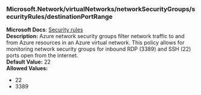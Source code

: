 ### Microsoft.Network/virtualNetworks/networkSecurityGroups/securityRules/destinationPortRange
**Microsoft Docs**: [Security rules](https://docs.microsoft.com/en-us/azure/virtual-network/security-overview#security-rules)<br>
**Description:** Azure network security groups filter network traffic to and from Azure resources in an Azure virtual network. This policy allows for monitoring network security groups for inbound RDP (3389) and SSH (22) ports open from the internet.<br>
**Default Value:** 22<br>
**Allowed Values:**
* 22
* 3389